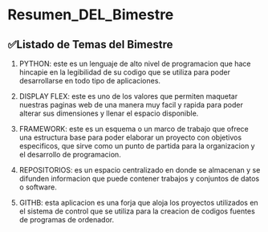 # Resumen_DEL_Bimestre

## ✅Listado de Temas del Bimestre

1. PYTHON: este es un lenguaje de alto nivel de programacion que hace hincapie en la legibilidad de su codigo que se utiliza para poder desarrollarse en todo tipo de aplicaciones.

2. DISPLAY FLEX: este es uno de los valores que permiten maquetar nuestras paginas web de una manera muy facil y rapida para poder alterar sus dimensiones y llenar el espacio disponible.

3. FRAMEWORK: este es un esquema o un marco de trabajo que ofrece una estructura base para poder elaborar un proyecto con objetivos especificos, que sirve como un punto de partida para la organizacion y el desarrollo de programacion.

4. REPOSITORIOS: es un espacio centralizado en donde se almacenan y se difunden informacion que puede contener trabajos y conjuntos de datos o software.

5. GITHB: esta aplicacion es una forja que aloja los proyectos utilizados en el sistema de control que se utiliza para la creacion de codigos fuentes de programas de ordenador.
